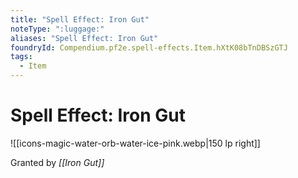 ```yaml
---
title: "Spell Effect: Iron Gut"
noteType: ":luggage:"
aliases: "Spell Effect: Iron Gut"
foundryId: Compendium.pf2e.spell-effects.Item.hXtK08bTnDBSzGTJ
tags:
  - Item
---
```


# Spell Effect: Iron Gut
![[icons-magic-water-orb-water-ice-pink.webp|150 lp right]]

Granted by _[[Iron Gut]]_
